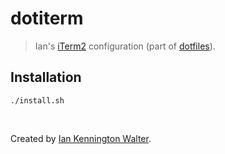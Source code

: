 # dotiterm
> Ian's [iTerm2](http://www.iterm2.com) configuration (part of
  [dotfiles](https://github.com/ianwalter/dotfiles)).

## Installation

```console
./install.sh
```

&nbsp;

Created by [Ian Kennington Walter](http://iankwalter.com).
